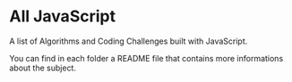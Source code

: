 # All JavaScript
A list of Algorithms and Coding Challenges built with JavaScript.

You can find in each folder a README file that contains more informations about the subject.
